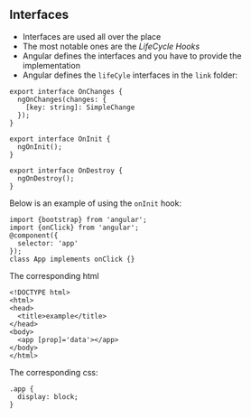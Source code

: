 ## Interfaces

- Interfaces are used all over the place
- The most notable ones are the *LifeCycle Hooks*
- Angular defines the interfaces and you have to provide the implementation
- Angular defines the `lifeCyle` interfaces in the `link` folder:

~~~~{.numberLines .java startFrom="1"}
export interface OnChanges {
  ngOnChanges(changes: {
    [key: string]: SimpleChange
  });
}

export interface OnInit {
  ngOnInit();
}

export interface OnDestroy {
  ngOnDestroy();
}
~~~~~~~

Below is an example of using the `onInit` hook:

~~~~{.numberLines .java startFrom="1"}
import {bootstrap} from 'angular';
import {onClick} from 'angular';
@component({
  selector: 'app'
});
class App implements onClick {}
~~~~~~~

The corresponding html

~~~~{.numberLines .html startFrom="1"}
<!DOCTYPE html>
<html>
<head>
  <title>example</title>
</head>
<body>
  <app [prop]='data'></app>
</body>
</html>
~~~~~~~

The corresponding css:

~~~~{.numberLines .css startFrom="1"}
.app {
  display: block;
}
~~~~~~~

<!--;-->

